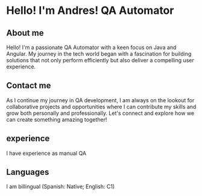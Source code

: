 # Hello! I'm Andres! QA Automator
## About me
Hello! I'm a passionate QA Automator with a keen focus on Java and Angular. My journey in the tech world began with a fascination for building solutions that not only perform efficiently but also deliver a compelling user experience.
## Contact me
As I continue my journey in QA development, I am always on the lookout for collaborative projects and opportunities where I can contribute my skills and grow both personally and professionally. Let's connect and explore how we can create something amazing together!
## experience
I have experience as manual QA
## Languages
I am billingual (Spanish: Native; English: C1)
